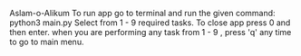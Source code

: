Aslam-o-Alikum
To run app go to terminal and run the given command:
    python3 main.py
Select from 1 - 9 required tasks.
To close app press 0 and then enter.
when you are performing any task from 1 - 9 , press 'q' any time to go to main menu.

